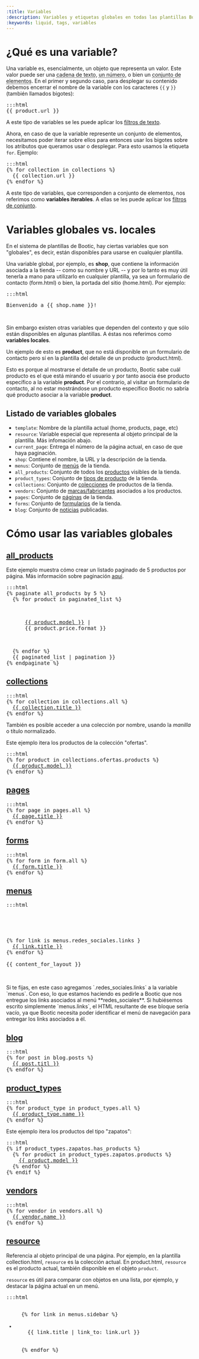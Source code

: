```yaml
---
:title: Variables
:description: Variables y etiquetas globales en todas las plantillas Bootic
:keywords: liquid, tags, variables
---
```


# ¿Qué es una variable?

Una variable es, esencialmente, un objeto que representa un valor. Este valor puede ser una <abbr title="Como el nombre de un producto">cadena de texto</abbr>, <abbr title="Como el precio o peso de un producto">un número</abbr>, o bien un <abbr title="El listado de productos en oferta">conjunto de elementos</abbr>. En el primer y segundo caso, para desplegar su contenido debemos encerrar el nombre de la variable con los caracteres <code>{{</code> y <code>}}</code> (también llamados bigotes):

<pre>:::html
{{ product.url }}
</pre>

A este tipo de variables se les puede aplicar los <a href="/es/diseno/filtros/texto">filtros de texto</a>.

Ahora, en caso de que la variable represente un conjunto de elementos, necesitamos poder iterar sobre ellos para entonces usar los bigotes sobre los atributos que queramos usar o desplegar. Para esto usamos la etiqueta `for`. Ejemplo:

<pre>:::html
{% for collection in collections %}
  {{ collection.url }}
{% endfor %}
</pre>

A este tipo de variables, que corresponden a conjunto de elementos, nos referimos como **variables iterables**. A ellas se les puede aplicar los <a href="/es/diseno/filtros/conjuntos">filtros de conjunto</a>.

# Variables globales vs. locales

En el sistema de plantillas de Bootic, hay ciertas variables que son "globales", es decir, están disponibles para usarse en cualquier plantilla.

Una variable global, por ejemplo, es **shop**, que contiene la información asociada a la tienda -- como su nombre y URL -- y por lo tanto es muy útil tenerla a mano para utilizarlo en cualquier plantilla, ya sea un formulario de contacto (form.html) o bien, la portada del sitio (home.html). Por ejemplo:

<pre>:::html
<p>Bienvenido a {{ shop.name }}!</p>
</pre>

Sin embargo existen otras variables que dependen del contexto y que sólo están disponibles en algunas plantillas. A éstas nos referimos como **variables locales**.

Un ejemplo de esto es **product**, que no está disponible en un formulario de contacto pero sí en la plantilla del detalle de un producto (product.html).

Esto es porque al mostrarse el detalle de un producto, Bootic sabe cuál producto es el que está mirando el usuario y por tanto asocia ése producto específico a la variable **product**. Por el contrario, al visitar un formulario de contacto, al no estar mostrándose un producto específico Bootic no sabría qué producto asociar a la variable **product**.

## Listado de variables globales

<ul>
  <li>
    <code>template</code>:
      Nombre de la plantilla actual (home, products, page, etc)</li>
  <li>
    <code>resource</code>:
      Variable especial que representa al objeto principal de la plantilla. Más infomación abajo.</li>
  <li>
    <code>current_page</code>:
      Entrega el número de la página actual, en caso de que haya paginación.</li>
  <li>
    <code>shop</code>:
      Contiene el nombre, la URL y la descripción de la tienda.</li>
  <li>
    <code>menus</code>:
      Conjunto de <a href="/es/diseno/variables/menu">menús</a> de la tienda.</li>
  <li>
    <code>all_products</code>:
      Conjunto de todos los <a href="/es/diseno/variables/product">productos</a> visibles de la tienda.</li>
  <li>
    <code>product_types</code>:
      Conjunto de <a href="/es/diseno/variables/product_type">tipos de producto</a> de la tienda.</li>
  <li>
    <code>collections</code>:
    Conjunto de <a href="/es/diseno/variables/collection">colecciones</a> de productos de la tienda.</li>
  <li>
    <code>vendors</code>:
      Conjunto de <a href="/es/diseno/variables/vendor">marcas/fabricantes</a> asociados a los productos.</li>
  <li>
    <code>pages</code>:
      Conjunto de <a href="/es/diseno/variables/page">páginas</a> de la tienda.</li>
  <li>
    <code>forms</code>:
      Conjunto de <a href="/es/diseno/variables/form">formularios</a> de la tienda.</li>
  <!-- <li><code>links</code>: Conjunto de los links de la tienda.</li>-->
  <li>
    <code>blog</code>:
      Conjunto de <a href="/es/diseno/variables/post">noticias</a> publicadas.</li>
</ul>

# Cómo usar las variables globales

## [all_products](#all_products)
<div id="all_products">

Este ejemplo muestra cómo crear un listado paginado de 5 productos por página. Más información sobre paginación <a href="/es/diseno/plantillas/products/paginacion">aquí</a>.

<pre>:::html
{% paginate all_products by 5 %}
  {% for product in paginated_list %}
    <p>
      <a href="{{ product.url }}">{{ product.model }}</a> |
      <span class="price">{{ product.price.format }}</span>
    </p>
  {% endfor %}
  {{ paginated_list | pagination }}
{% endpaginate %}
</pre>

</div>

## [collections](#collections)
<div id="collections">

<pre>:::html
{% for collection in collections.all %}
  <a href="{{ collection.url }}">{{ collection.title }}</a>
{% endfor %}
</pre>

También es posible acceder a una colección por nombre, usando la <em>manilla</em> o título normalizado.

Este ejemplo itera los productos de la colección "ofertas".

<pre>:::html
{% for product in collections.ofertas.products %}
  <a href="{{ product.url }}">{{ product.model }}</a>
{% endfor %}
</pre>

</div>

## [pages](#pages)
<div id="pages">

<pre>:::html
{% for page in pages.all %}
  <a href="{{ page.url }}">{{ page.title }}</a>
{% endfor %}
</pre>

</div>

## [forms](#forms)
<div id="forms">

<pre>:::html
{% for form in form.all %}
  <a href="{{ form.url }}">{{ form.title }}</a>
{% endfor %}
</pre>

</div>

## [menus](#menus)
<div id="menus">

<pre>:::html
<html>
<head>
  <title>{{ shop.name }}</title>
</head>
<body>
{% for link is menus.redes_sociales.links }
  <a href="{{ link.url }}">{{ link.title }}</a>
{% endfor %}

{{ content_for_layout }}
</body>
</html>
</pre>


<div class="tip">
Si te fijas, en este caso agregamos `.redes_sociales.links` a la variable `menus`. Con eso, lo que estamos haciendo es pedirle a Bootic que nos entregue los links asociados al menú **redes_sociales**. Si hubiésemos escrito simplemente `menus.links`, el HTML resultante de ese bloque sería vacío, ya que Bootic necesita poder identificar el menú de navegación para entregar los links asociados a él.
</div>

</div>

## [blog](#blog)
<div id="blog">

<pre>:::html
{% for post in blog.posts %}
  <a href="{{ post.url }}">{{ post.titl }}</a>
{% endfor %}
</pre>

</div>

## [product_types](#product_types)
<div id="product_types">

<pre>:::html
{% for product_type in product_types.all %}
  <a href="{{ product_type.url }}">{{ product_type.name }}</a>
{% endfor %}
</pre>

Este ejemplo itera los productos del tipo "zapatos":

<pre>:::html
{% if product_types.zapatos.has_products %}
  {% for product in product_types.zapatos.products %}
    <a href="{{ product.url }}">{{ product.model }}</a>
  {% endfor %}
{% endif %}
</pre>

</div>

## [vendors](#vendors)
<div id="vendors">

<pre>:::html
{% for vendor in vendors.all %}
  <a href="{{ vendor.url }}">{{ vendor.name }}</a>
{% endfor %}
</pre>

</div>

## [resource](#resource)
<div id="resource">

Referencia al objeto principal de una página. Por ejemplo, en la plantilla collection.html, <code>resource</code> es la colección actual. En product.html, <code>resource</code> es el producto actual, también disponible en el objeto <code>product</code>.

<code>resource</code> es útil para comparar con objetos en una lista, por ejemplo, y destacar la página actual en un menú.

<pre>:::html
<ul>
  {% for link in menus.sidebar %}
  <li class="{{ 'current' | print_if_equal: resource, link }}">
    {{ link.title | link_to: link.url }}
  </li>
  {% endfor %}
</ul>
</pre>

</div>
